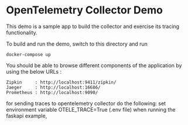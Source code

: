 # OpenTelemetry Collector Demo

This demo is a sample app to build the collector and exercise its tracing functionality.

To build and run the demo, switch to this directory and run

`docker-compose up`


You should be able to browse different components of the application by using the below URLs :

```
Zipkin     : http://localhost:9411/zipkin/
Jaeger     : http://localhost:16686/
Prometheus : http://localhost:9090/
```
for sending traces to opentelemetry collector do the following:
set environment variable OTELE_TRACE=True (.env file) when running the faskapi example,
